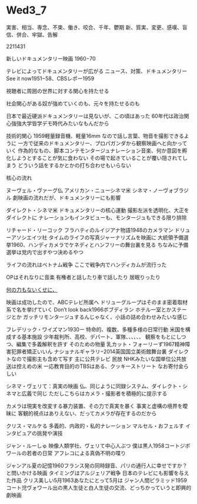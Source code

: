 # Wed3_7
実害、相当、専念、不束、働き、咬合、千年、鬱期
新、質実、変更、感嘆、盲信、併合、牢獄、告解

2211431

新しいドキュメンタリー映画
1960−70


テレビによってドキュメンタリーが広がる
ニュース、対策、ドキュメンタリー
See it now1951−58、CBSレポー1959

視聴者に周囲の世界に対する関心を持たせる

社会関心がある奴が強めていくのも、元々を持たせるのも

日本で最近硬派ドキュメンタリーは見ないが、この頃はあった
60年代は政治関心強強大学皆学デモ時代みたいなもんだから

技術的関心
1959軽量録音機、軽量16mm
なので話し言葉、物音を撮影できるように
一方で従来のドキュメンタリー、プロパガンダから観察映画へと向かっていく
作為的なもの、脚本コンテモンタージュナレーション音楽、何か意図を孵化しようとすることが気に食わない
その場で起きていることが覆い隠されてしまう
どういう話をするかとかの打ち合わせもいらない

核心の流れ

ヌーヴェル・ヴァーグ仏
アメリカン・ニューシネマ米
シネマ・ノーヴォブラジル
劇映画の流れだが、ドキュメンタリーにも影響

ダイレクト・シネマ米
ドキュメンタリーの核心運動
撮影左派を透明化、大正をダイレクトに
ナレーションもインタビューも、モンタージュもできる限り排除

リチャード・リーコック
フラハティのルイジアナ物語1948のカメラマン
ドリューアソシエイツ社
タイムのライフの写真ジャーナリズムを映画に
大統領予備選挙1960、ハンディカメラでケネディとハンフリーの舞台裏を見る
ちなみに予備選挙は党内で出すやつ決めるやつ

ライフの流れはベトナム戦争
ここで戦争内でハンディカムが流行った

OPはそれなりに音楽
有権者と話したり車で話したり
居眠りったり

[何の力もないくせに、](../Teino/Info/何の力もないくせに、.md)

映画は成功したので、ABCテレビ所属へ
ドリューグループはそのまま密着取材系で名を挙げていく
Don’t look back1966ボブディラン
ホテル一室とかステージとか
ガッチリモンタージュするんじゃなく、小話の詰め合わせみたいな感じ

フレデリック・ワイズマン1930ー
特命的、複数、多種多様の日常行動
米国を構成する基本施設
少年裁判所、高校、デパート、軍隊、、、、、、
観察をもとにしつつ、編集で多義解釈を許す
そのための物量
乳カット・フォーリーず1967精神障害犯罪者矯正いいん
ナショナルギャラリ−2014英国国立美術館舞台裏
	ダイレクトなので撮影主も含めて写す
主に公共テレビ
	民放
	NHKみたいな国単位公共放送は控えめの米
	一応教育目的のTBSはある、クッキーストリート
	なお寄付金らしい

シネマ・ヴェリて：真実の映画
仏、同じように同録システム、ダイレクト・シネマと広義で同じ
ただしこちらはカメラ・撮影者を積極的に提示する

カメラは現実を改変する暴力装置、その力で真実を暴く
事実と虚構の境界を曖昧に
客観的視点はありえない、だってカメラが存在するのだから

クリス・マルケる
多義的、内政的・私的ナレーション
マルセル・おフェルす
インタビュアの挑発や演技

ジャン・ルーしゅ
映像人類学社、ヴェリて中心人ぶつ
僕は黒人1958コートジボワールの若者の日常
アフレコによる真偽不明の喋り

ジャンアル夏の記憶1960フランス発の同時録音、パリの通行人に幸せですか？と問いかける映画
	タイミングはアルジェリア戦争
	日本のテレビにも影響を与えた作品
クリス美しい5月1963あなたにとって5月は
ジャン人間ピラミッド1959コート児ヴォワール出の黒人生徒と白人生徒の交流、どっちかっていうと即興的劇映画